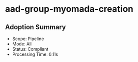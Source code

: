 # aad-group-myomada-creation

## Adoption Summary

- Scope: Pipeline
- Mode: All
- Status: Compliant
- Processing Time: 0.11s
